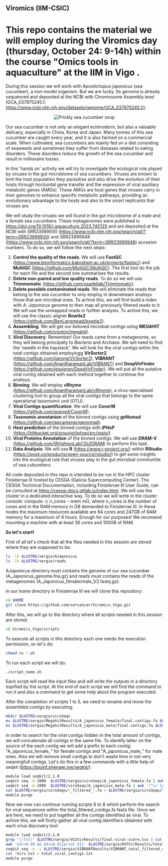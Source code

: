 ## Viromics (IIM-CSIC)
# This repo contains the material we will employ during the Viromics day (thursday, October 24: 9-14h) within the course "Omics tools in aquaculture" at the IIM in Vigo .

During this session we will work with *Apostichopus japonicus* (sea cucumber), a non-model organism. But we are lucky. Its genome is already sequenced and deposited al the NCBI with Chromosome Assembly level (GCA_037975245.1: https://www.ncbi.nlm.nih.gov/datasets/genome/GCA_037975245.1/).

<p align="center">
  <img src="https://github.com/user-attachments/assets/2c647b3c-b843-4e16-8d11-f3974e46fce5" alt="Prickly sea cucumber soup">
</p>

Our sea cucumber is not only an elegant echinoderm, but also a valuable delicacy, especially in China, Korea and Japan. Many tonnes of this sea cucumber are caught every year, and it is also farmed on a commercial scale. When cultivated, sea cucumbers are mainly fed on a diet consisting of seaweeds and sometimes they suffer from diseases related to eating disorders. These disorders reduce the growth of the sea cucumber and result in millionaire losses.

In this 'hands on' activity we will try to investigate the ecological role played by viruses in the gut microbiome of sea cucumbers. Viruses are known to limit the host population they parasitise and also drive the evolution of their hosts through horizontal gene transfer and the expression of viral auxiliary metabolic genes (AMGs). These AMGs are host genes that viruses carry in their genomes to enhance specific metabolic pathways, providing an evolutionary advantage to the hosts and also to the smart replicants  that  viruses are.

We will study the viruses we will found in the gut microbiome of a male and a female sea cucumbers. These metagenomes were published in https://doi.org/10.1016/j.aquaculture.2023.740125 and are deposited at the NCBI with SRR23999930 (https://www.ncbi.nlm.nih.gov/search/all/?term=SRR23999930) and SRR23999948 (https://www.ncbi.nlm.nih.gov/search/all/?term=SRR23999948) accesion numbers. To do so, we will follow the next steps:

  1. **Control the quality of the reads**. We will use **FastQC** (https://www.bioinformatics.babraham.ac.uk/projects/fastqc/) and **MultiQC** (https://github.com/MultiQC/MultiQC). The first tool do the job for each file and the second one summarises the results.
  2. **Delete non-paired and low quality reads**. To do so we will use **Trimmomatic** (https://github.com/usadellab/Trimmomatic).
  3. **Delete possible contaminated reads**. We will eliminate the reads that belong to the sea cucumber to only employ in downstream analisys those that are microbial ones. To achive this, we will first build a index with *A. Japonicus* genome to then map all previously filtered reads to it. We will use the unmapped reads in further analysis. To achive this, we will use the classic aligner **Bowtie2** (https://github.com/BenLangmead/bowtie2). 
  4. **Assembling**. We will get our beloved microbial contigs using **MEGAHIT** (https://github.com/voutcn/megahit).
  5. **Viral Discovery**. Remember! Our reads came from a metagenome, so they will belong principally to *Bacteria* and *Archaea*. We will need to find the 'needle in the haystack'. We will look for the viral contigs within the total contigs obtained employingg **VirSorter2** (https://github.com/jiarong/VirSorter2), **VIBRANT** (https://github.com/AnantharamanLab/VIBRANT) and **DeepVirFinder** (https://github.com/jessieren/DeepVirFinder). We will put all the putative viral contig obtained with each method together to continue the analisys.
  6. **Binning**. We will employ **vRhyme** (https://github.com/AnantharamanLab/vRhyme), a virus-specialised clustering tool to group all the viral contigs that belongs to the same operational taxomomic unit (OTU).
  7.  **Viral Contigs quantification**. We will use **CoverM** (https://github.com/wwood/CoverM).
  8. **Taxonomic annotanion** of the binned contigs using **geNomad** (https://github.com/apcamargo/genomad).
  9. **Host prediction** of the binned contigs with **iPHoP** (https://bitbucket.org/srouxjgi/iphop/src/main/).
  10. **Viral Proteins Annotation** of the binned contigs. We will use **DRAM-V** (https://github.com/WrightonLabCSU/DRAM) to perform this task.
  11. **Data Analysis**. We will use **R** (https://www.r-project.org/) within **RStudio** (https://posit.co/products/open-source/rstudio/) to get some insights into the ecological role that viruses play in the gut microbial communitie of sea cubumbers.

All code deposited in this repo is intended to be run in the HPC cluster Finisterrae III hosted by CESGA (Galicia Supercomputing Center). The CESGA Technical Documentation, incluiding Finisterrae III User Guide, can be consulted at https://cesga-docs.gitlab.io/index.html .We will use the cluster in a dedicated interactive way. To do so we will write in the cluster console: compute -c n_cores --mem mG, where n_cores is the number of cores and m the RAM memory in GB demanded to Finisterrae III. In these nodes the maximum resources available are 64 cores and 247GB of RAM memory for a maximum of 8 hours. Enough for our purposes! We recomend mounting a machine with at least 36 cores and 100GB of RAM.

**So let's start!**

First of all let's check that all the files needed in this session are stored where they are supposed to be:

```bash
ls -lh $LUSTRE/sergio/AJaponicus
ls -lh $LUSTRE/sergio/reads
```

AJaponicus directory must contains the genome of our sea cucumber (A_Japonicus_genome.fna.gz) and reads must contains the reads of the metagenomes (A_Japonicus_female/male_1/2.fastq.gz).

In our home directory in Finisterrae III we will clone this repository:

```bash
cd $HOME
git clone https://github.com/sersancar/Viromics_Vigo.git
```
After this, we will go to the directory where all scripts needed in this session are stored:

```bash
cd Viromics_Vigo/scripts
```

To execute all scripts in this directory each one needs the execution permission, so let's do:

```bash
chmod +x *.sh
```

To run each script we will do:

```bash
./script_name.sh
```

Each script will read the input files and will write the outputs in a directory espified by the script. At the end of each script we will find the command to run it and also a command to get some help about the program executed.

After the completion of scripts 1 to 5, we need to rename and move the assembled contigs by executing:

```bash
mkdir $LUSTRE/sergio/viroSeqs
mv $LUSTRE/sergio/MegahitResults/A_japonicus_female/final.contigs.fa $LUSTRE/sergio/viroSeqs/A_japonicus_female_contigs.fa
mv $LUSTRE/sergio/MegahitResults/A_japonicus_male/final.contigs.fa $LUSTRE/sergio/viroSeqs/A_japonicus_male_contigs.fa
```

In order to search for the viral contigs hidden in the total amount of contigs, we will concatenate all contigs in the same file. To identify latter on the source of the each contig we will add a prefix to each contig: "A_japonicus_female_" for female contigs and "A_japonicus_male_" for male ones. Also we will remove small contigs to don't waste time in not very meaningfull contigs. Let's do this in a few commands with a little help of seqkit (https://bioinf.shenwei.me/seqkit/): 

```bash
module load seqkit/2.1.0
seqkit seq -m 1000  $LUSTRE/sergio/viroSeqs/A_japonicus_female.fa | awk '/^>/ {print ">A_japonicus_female_" substr($1, 2); next} {print}' > $LUSTRE/sergio/viroSeqs/A_japonicus_female_filtered_contigs.fa.gz
seqkit seq -m 1000  $LUSTRE/viroSeqs/A_japonicus_male.fa | awk '/^>/ {print ">A_japonicus_male_" substr($1, 2); next} {print}' > $LUSTRE/sergio/viroSeqs/A_japonicus_male_filtered_contigs.fa
cat $LUSTRE/sergio/viroSeqs/*_filtered_*.fa > $LUSTRE/sergio/viroSeqs/total_filtered_contigs.fa
module purge
```

Now we now can continue running scripts 6 to 8 which perform the search for viral sequences within the total_filtered_contigs.fa fasta file. Once we are here, we need to put together all the contigs identified as viral. To achive this, we will firstly gather all viral contig identifiers obtained with each virus discovery tool:

```bash
module load seqkit/2.1.0
grep "||full" $LUSTRE/sergio/VS2VirResults/final-viral-score.tsv | cut -d'|' -f1 > VS2Virs.txt
awk '$3>=0.99 && $4<=0.01{print $1}' $LUSTRE/sergio/DVFVirResults/total_filtered_contigs.fa.gz_gt1bp_dvfpred.txt > DVFVirs.txt
seqkit seq -n -i $LUSTRE/sergio/VIBRANTResults/VIBRANT_total_filtered_contigs/VIBRANT_phages_total_filtered_contigs/total_filtered_contigs.phages_combined.fna > VIBRANTVirs.txt
cat *Virs.txt > total_viral_contigs.txt
module purge
```
